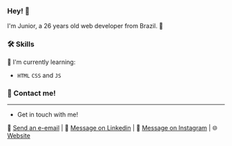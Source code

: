 ### Hey! 👋

I'm Junior, a 26 years old web developer from Brazil. 🚀

### 🛠 Skills

📃 I'm currently learning: 

- `HTML` `CSS` and `JS`

### 💬 Contact me!

<hr>

- Get in touch with me!

📩 [Send an e-email](mailto:dev.juniorbarros@gmail.com) |
💬 [Message on Linkedin](https://linkedin.com/in/1juniorbarros) |
💬 [Message on Instagram](https://instagram.com/1juniorbarros) |
🌐 [Website](#)
